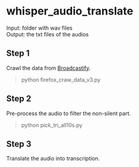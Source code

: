 # whisper_audio_translate
Input: folder with wav files  
Output: the txt files of the audios


## Step 1
Crawl the data from [Broadcastify](https://github.com/ChiShengChen/broadcastify_mp3_crawler).
> python firefox_craw_data_v3.py

## Step 2
Pre-process the audio to filter the non-silent part.
> python pick_tri_all10s.py

## Step 3
Translate the audio into transcription.
